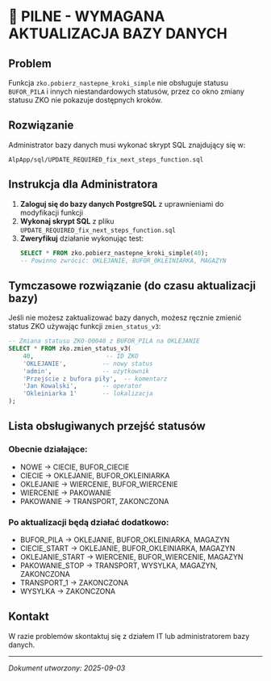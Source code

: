 # 🚨 PILNE - WYMAGANA AKTUALIZACJA BAZY DANYCH

## Problem
Funkcja `zko.pobierz_nastepne_kroki_simple` nie obsługuje statusu `BUFOR_PILA` i innych niestandardowych statusów, przez co okno zmiany statusu ZKO nie pokazuje dostępnych kroków.

## Rozwiązanie
Administrator bazy danych musi wykonać skrypt SQL znajdujący się w:
```
AlpApp/sql/UPDATE_REQUIRED_fix_next_steps_function.sql
```

## Instrukcja dla Administratora

1. **Zaloguj się do bazy danych PostgreSQL** z uprawnieniami do modyfikacji funkcji
2. **Wykonaj skrypt SQL** z pliku `UPDATE_REQUIRED_fix_next_steps_function.sql`
3. **Zweryfikuj** działanie wykonując test:
   ```sql
   SELECT * FROM zko.pobierz_nastepne_kroki_simple(40);
   -- Powinno zwrócić: OKLEJANIE, BUFOR_OKLEINIARKA, MAGAZYN
   ```

## Tymczasowe rozwiązanie (do czasu aktualizacji bazy)

Jeśli nie możesz zaktualizować bazy danych, możesz ręcznie zmienić status ZKO używając funkcji `zmien_status_v3`:

```sql
-- Zmiana statusu ZKO-00040 z BUFOR_PILA na OKLEJANIE
SELECT * FROM zko.zmien_status_v3(
    40,                    -- ID ZKO
    'OKLEJANIE',          -- nowy status
    'admin',              -- użytkownik
    'Przejście z bufora piły',  -- komentarz
    'Jan Kowalski',       -- operator
    'Okleiniarka 1'       -- lokalizacja
);
```

## Lista obsługiwanych przejść statusów

### Obecnie działające:
- NOWE → CIECIE, BUFOR_CIECIE
- CIECIE → OKLEJANIE, BUFOR_OKLEINIARKA
- OKLEJANIE → WIERCENIE, BUFOR_WIERCENIE  
- WIERCENIE → PAKOWANIE
- PAKOWANIE → TRANSPORT, ZAKONCZONA

### Po aktualizacji będą działać dodatkowo:
- BUFOR_PILA → OKLEJANIE, BUFOR_OKLEINIARKA, MAGAZYN
- CIECIE_START → OKLEJANIE, BUFOR_OKLEINIARKA, MAGAZYN
- OKLEJANIE_START → WIERCENIE, BUFOR_WIERCENIE, MAGAZYN
- PAKOWANIE_STOP → TRANSPORT, WYSYLKA, MAGAZYN, ZAKONCZONA
- TRANSPORT_1 → ZAKONCZONA
- WYSYLKA → ZAKONCZONA

## Kontakt
W razie problemów skontaktuj się z działem IT lub administratorem bazy danych.

---
*Dokument utworzony: 2025-09-03*

